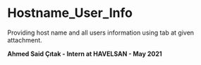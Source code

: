 # Hostname_User_Info
Providing host name and all users information using tab at given attachment.


**Ahmed Said Çıtak - Intern at HAVELSAN - May 2021**
